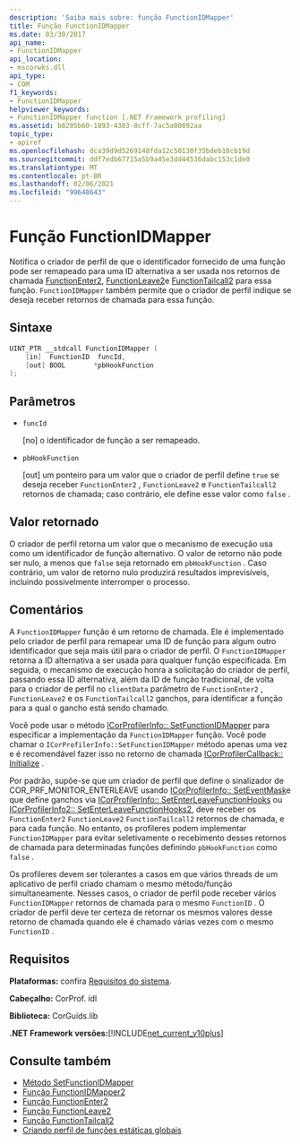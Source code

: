 ```yaml
---
description: 'Saiba mais sobre: função FunctionIDMapper'
title: Função FunctionIDMapper
ms.date: 03/30/2017
api_name:
- FunctionIDMapper
api_location:
- mscorwks.dll
api_type:
- COM
f1_keywords:
- FunctionIDMapper
helpviewer_keywords:
- FunctionIDMapper function [.NET Framework profiling]
ms.assetid: b8205b60-1893-4303-8cff-7ac5a00892aa
topic_type:
- apiref
ms.openlocfilehash: dca39d9d5269148fda12c50130f35bdeb10cb19d
ms.sourcegitcommit: ddf7edb67715a5b9a45e3dd44536dabc153c1de0
ms.translationtype: MT
ms.contentlocale: pt-BR
ms.lasthandoff: 02/06/2021
ms.locfileid: "99648643"
---
```

# <a name="functionidmapper-function"></a>Função FunctionIDMapper

Notifica o criador de perfil de que o identificador fornecido de uma função pode ser remapeado para uma ID alternativa a ser usada nos retornos de chamada [FunctionEnter2](functionenter2-function.md), [FunctionLeave2](functionleave2-function.md)e [FunctionTailcall2](functiontailcall2-function.md) para essa função. `FunctionIDMapper` também permite que o criador de perfil indique se deseja receber retornos de chamada para essa função.  
  
## <a name="syntax"></a>Sintaxe  
  
```cpp  
UINT_PTR __stdcall FunctionIDMapper (  
    [in]  FunctionID  funcId,
    [out] BOOL       *pbHookFunction  
);  
```  
  
## <a name="parameters"></a>Parâmetros

- `funcId`

  \[no] o identificador de função a ser remapeado.

- `pbHookFunction`

  \[out] um ponteiro para um valor que o criador de perfil define `true` se deseja receber `FunctionEnter2` , `FunctionLeave2` e `FunctionTailcall2` retornos de chamada; caso contrário, ele define esse valor como `false` .

## <a name="return-value"></a>Valor retornado  

 O criador de perfil retorna um valor que o mecanismo de execução usa como um identificador de função alternativo. O valor de retorno não pode ser nulo, a menos que `false` seja retornado em `pbHookFunction` . Caso contrário, um valor de retorno nulo produzirá resultados imprevisíveis, incluindo possivelmente interromper o processo.  
  
## <a name="remarks"></a>Comentários  

 A `FunctionIDMapper` função é um retorno de chamada. Ele é implementado pelo criador de perfil para remapear uma ID de função para algum outro identificador que seja mais útil para o criador de perfil. O `FunctionIDMapper` retorna a ID alternativa a ser usada para qualquer função especificada. Em seguida, o mecanismo de execução honra a solicitação do criador de perfil, passando essa ID alternativa, além da ID de função tradicional, de volta para o criador de perfil no `clientData` parâmetro de `FunctionEnter2` , `FunctionLeave2` e os `FunctionTailcall2` ganchos, para identificar a função para a qual o gancho está sendo chamado.  
  
 Você pode usar o método [ICorProfilerInfo:: SetFunctionIDMapper](icorprofilerinfo-setfunctionidmapper-method.md) para especificar a implementação da `FunctionIDMapper` função. Você pode chamar o `ICorProfilerInfo::SetFunctionIDMapper` método apenas uma vez e é recomendável fazer isso no retorno de chamada [ICorProfilerCallback:: Initialize](icorprofilercallback-initialize-method.md) .  
  
 Por padrão, supõe-se que um criador de perfil que define o sinalizador de COR_PRF_MONITOR_ENTERLEAVE usando [ICorProfilerInfo:: SetEventMask](icorprofilerinfo-seteventmask-method.md)e que define ganchos via [ICorProfilerInfo:: SetEnterLeaveFunctionHooks](icorprofilerinfo-setenterleavefunctionhooks-method.md) ou [ICorProfilerInfo2:: SetEnterLeaveFunctionHooks2](icorprofilerinfo2-setenterleavefunctionhooks2-method.md), deve receber os `FunctionEnter2` `FunctionLeave2` `FunctionTailcall2` retornos de chamada, e para cada função. No entanto, os profileres podem implementar `FunctionIDMapper` para evitar seletivamente o recebimento desses retornos de chamada para determinadas funções definindo `pbHookFunction` como `false` .  
  
 Os profileres devem ser tolerantes a casos em que vários threads de um aplicativo de perfil criado chamam o mesmo método/função simultaneamente. Nesses casos, o criador de perfil pode receber vários `FunctionIDMapper` retornos de chamada para o mesmo `FunctionID` . O criador de perfil deve ter certeza de retornar os mesmos valores desse retorno de chamada quando ele é chamado várias vezes com o mesmo `FunctionID` .  
  
## <a name="requirements"></a>Requisitos  

 **Plataformas:** confira [Requisitos do sistema](../../get-started/system-requirements.md).  
  
 **Cabeçalho:** CorProf. idl  
  
 **Biblioteca:** CorGuids.lib  
  
 **.NET Framework versões:**[!INCLUDE[net_current_v10plus](../../../../includes/net-current-v10plus-md.md)]  
  
## <a name="see-also"></a>Consulte também

- [Método SetFunctionIDMapper](icorprofilerinfo-setfunctionidmapper-method.md)
- [Função FunctionIDMapper2](functionidmapper2-function.md)
- [Função FunctionEnter2](functionenter2-function.md)
- [Função FunctionLeave2](functionleave2-function.md)
- [Função FunctionTailcall2](functiontailcall2-function.md)
- [Criando perfil de funções estáticas globais](profiling-global-static-functions.md)
